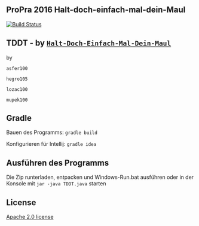 ## ProPra 2016 Halt-doch-einfach-mal-dein-Maul

[![Build Status](https://travis-ci.org/ProPra16/programmierpraktikum-abschlussprojekt-halt-doch-einfach-mal-dein-maul.svg?branch=master)](https://travis-ci.org/ProPra16/programmierpraktikum-abschlussprojekt-halt-doch-einfach-mal-dein-maul)
## TDDT - by [```Halt-Doch-Einfach-Mal-Dein-Maul```](https://github.com/ProPra16/programmierpraktikum-abschlussprojekt-halt-doch-einfach-mal-dein-maul)

by

```asfer100```

```hegro105```

```lozac100```

```mupek100```

## Gradle
Bauen des Programms:  ```gradle build```

Konfigurieren für Intellij: ```gradle idea```

## Ausführen des Programms
Die Zip runterladen, entpacken und Windows-Run.bat ausführen oder in der Konsole mit ```jar -java TDDT.java``` starten

## License

 [Apache 2.0 license](https://github.com/ProPra16/programmierpraktikum-abschlussprojekt-halt-doch-einfach-mal-dein-maul/blob/master/LICENSE)
